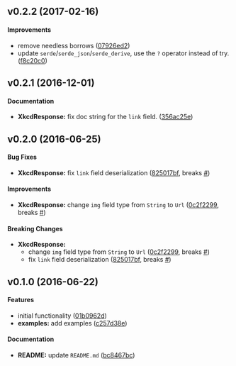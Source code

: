 <a name="v0.2.2"></a>
## v0.2.2 (2017-02-16)


#### Improvements

*   remove needless borrows ([07926ed2](https://github.com/indiv0/xkcd-rs/commit/07926ed2c595553177d574b61f2949a1d5d74f87))
*   update `serde`/`serde_json`/`serde_derive`, use the `?` operator instead of
  try. ([f8c20c0](https://github.com/indiv0/xkcd-rs/commit/f8c20c0efbfa6341578d63fb1b6e2296cf719032))



<a name="v0.2.1"></a>
## v0.2.1 (2016-12-01)


#### Documentation

* **XkcdResponse:**  fix doc string for the `link` field. ([356ac25e](https://github.com/indiv0/xkcd-rs/commit/356ac25ee18a2a40aa2547c5bbef04cd258392dd))



<a name="v0.2.0"></a>
## v0.2.0 (2016-06-25)


#### Bug Fixes

* **XkcdResponse:**  fix `link` field deserialization ([825017bf](https://github.com/indiv0/xkcd-rs/commit/825017bfc12c07e4bfff94eafd754507442ee21c), breaks [#](https://github.com/indiv0/xkcd-rs/issues/))

#### Improvements

* **XkcdResponse:**  change `img` field type from `String` to `Url` ([0c2f2299](https://github.com/indiv0/xkcd-rs/commit/0c2f22994cbe714902334959bcb0be200ecd6d69), breaks [#](https://github.com/indiv0/xkcd-rs/issues/))

#### Breaking Changes

* **XkcdResponse:**
  *  change `img` field type from `String` to `Url` ([0c2f2299](https://github.com/indiv0/xkcd-rs/commit/0c2f22994cbe714902334959bcb0be200ecd6d69), breaks [#](https://github.com/indiv0/xkcd-rs/issues/))
  *  fix `link` field deserialization ([825017bf](https://github.com/indiv0/xkcd-rs/commit/825017bfc12c07e4bfff94eafd754507442ee21c), breaks [#](https://github.com/indiv0/xkcd-rs/issues/))



<a name="v0.1.0"></a>
## v0.1.0 (2016-06-22)


#### Features

*   initial functionality ([01b0962d](https://github.com/indiv0/xkcd-rs/commit/01b0962d3ef035e40f148a5502d85b7f44a5c197))
* **examples:**  add examples ([c257d38e](https://github.com/indiv0/xkcd-rs/commit/c257d38e53972ea4a69b7433fad1f2ab4e8d5d2b))

#### Documentation

* **README:**  update `README.md` ([bc8467bc](https://github.com/indiv0/xkcd-rs/commit/bc8467bcd154104f48a2426caead3b765cffebc5))
